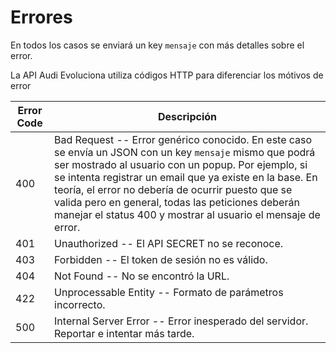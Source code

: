 # Errores

<aside class="notice">En todos los casos se enviará un key <code>mensaje</code> con más detalles sobre el error.</aside>

La API Audi Evoluciona utiliza códigos HTTP para diferenciar los mótivos de error


Error Code | Descripción
---------- | -------
400 | Bad Request -- Error genérico conocido. En este caso se envía un JSON con un key `mensaje` mismo que podrá ser mostrado al usuario con un popup. Por ejemplo, si se intenta registrar un email que ya existe en la base. En teoría, el error no debería de ocurrir puesto que se valida pero en general, todas las peticiones deberán manejar el status 400 y mostrar al usuario el mensaje de error.
401 | Unauthorized -- El API SECRET no se reconoce.
403 | Forbidden -- El token de sesión no es válido.
404 | Not Found -- No se encontró la URL.
422 | Unprocessable Entity -- Formato de parámetros incorrecto.
500 | Internal Server Error -- Error inesperado del servidor. Reportar e intentar más tarde.

